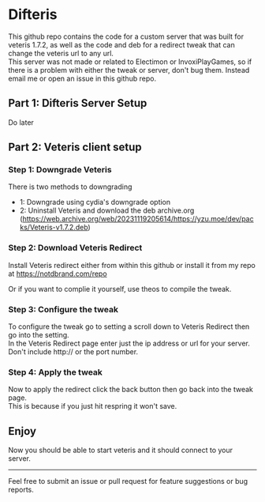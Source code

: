# Difteris  
This github repo contains the code for a custom server that was built for veteris 1.7.2, as well as the code and deb for a redirect tweak that can change the veteris url to any url.  
This server was not made or related to Electimon or InvoxiPlayGames, so if there is a problem with either the tweak or server, don't bug them. Instead email me or open an issue in this github repo.  

## Part 1: Difteris Server Setup  
Do later  





















## Part 2: Veteris client setup  
### Step 1: Downgrade Veteris  
There is two methods to downgrading  
- 1: Downgrade using cydia's downgrade option  
- 2: Uninstall Veteris and download the deb archive.org (https://web.archive.org/web/20231119205614/https://yzu.moe/dev/packs/Veteris-v1.7.2.deb)  
  
  
### Step 2: Download Veteris Redirect  
Install Veteris redirect either from within this github or install it from my repo at https://notdbrand.com/repo  

Or if you want to complie it yourself, use theos to compile the tweak.
  
  
### Step 3: Configure the tweak  
To configure the tweak go to setting a scroll down to Veteris Redirect then go into the setting.  
In the Veteris Redirect page enter just the ip address or url for your server. Don't include http:// or the port number.  

  
### Step 4: Apply the tweak  
Now to apply the redirect click the back button then go back into the tweak page.  
This is because if you just hit respring it won't save.  

  
## Enjoy  
Now you should be able to start veteris and it should connect to your server.  

---

Feel free to submit an issue or pull request for feature suggestions or bug reports.
